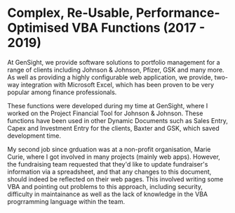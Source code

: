 # Complex, Re-Usable, Performance-Optimised VBA Functions (2017 - 2019)
At GenSight, we provide software solutions to portfolio management for a range of clients including Johnson & Johnson, Pfizer, GSK and many more. As well as providing a highly configurable web application, we provide, two-way integration with Microsoft Excel, which has been proven to be very popular among finance professionals.

These functions were developed during my time at GenSight, where I worked on the Project Financial Tool for Johnson & Johnson.
These functions have been used in other Dynamic Documents such as Sales Entry, Capex and Investment Entry for the clients, Baxter and GSK, which saved development time.

My second job since grduation was at a non-profit organisation, Marie Curie, where I got involved in many projects (mainly web apps). However, the fundraising team requested that they'd like to update fundraiser's information via a spreadsheet, and that any changes to this document, should indeed be reflected on their web pages. This involved writing some VBA and pointing out problems to this approach, including security, difficulty in maintainance as well as the lack of knowledge in the VBA progrramming language within the team.
